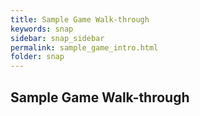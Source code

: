 ```yaml
---
title: Sample Game Walk-through
keywords: snap
sidebar: snap_sidebar
permalink: sample_game_intro.html
folder: snap
---
```


## Sample Game Walk-through

